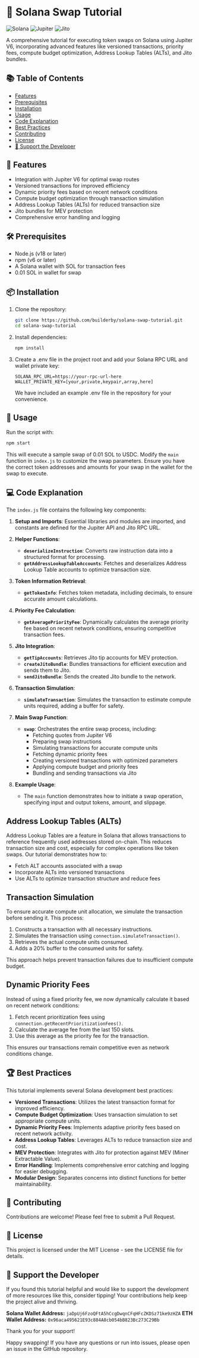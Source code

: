 # 🚀 Solana Swap Tutorial

![Solana](https://img.shields.io/badge/Solana-362D59?style=for-the-badge&logo=solana&logoColor=white)
![Jupiter](https://img.shields.io/badge/Jupiter-FF6B35?style=for-the-badge&logo=jupiter&logoColor=white)
![Jito](https://img.shields.io/badge/Jito-00A86B?style=for-the-badge&logo=jito&logoColor=white)

A comprehensive tutorial for executing token swaps on Solana using Jupiter V6, incorporating advanced features like versioned transactions, priority fees, compute budget optimization, Address Lookup Tables (ALTs), and Jito bundles.

## 📚 Table of Contents

- [Features](#-features)
- [Prerequisites](#-prerequisites)
- [Installation](#-installation)
- [Usage](#-usage)
- [Code Explanation](#-code-explanation)
- [Best Practices](#-best-practices)
- [Contributing](#-contributing)
- [License](#-license)
- [💖 Support the Developer](#-support-the-developer)

## 🌟 Features

- Integration with Jupiter V6 for optimal swap routes
- Versioned transactions for improved efficiency
- Dynamic priority fees based on recent network conditions
- Compute budget optimization through transaction simulation
- Address Lookup Tables (ALTs) for reduced transaction size
- Jito bundles for MEV protection
- Comprehensive error handling and logging

## 🛠 Prerequisites

- Node.js (v18 or later)
- npm (v6 or later)
- A Solana wallet with SOL for transaction fees
- 0.01 SOL in wallet for swap

## 📦 Installation

1. Clone the repository:

   ```bash
   git clone https://github.com/builderby/solana-swap-tutorial.git
   cd solana-swap-tutorial
   ```

2. Install dependencies:

   ```bash
   npm install
   ```

3. Create a .env file in the project root and add your Solana RPC URL and wallet private key:
   ```
   SOLANA_RPC_URL=https://your-rpc-url-here
   WALLET_PRIVATE_KEY=[your,private,keypair,array,here]
   ```
   We have included an example .env file in the repository for your convenience.

## 🚀 Usage

Run the script with:

```bash
npm start
```

This will execute a sample swap of 0.01 SOL to USDC. Modify the `main` function in `index.js` to customize the swap parameters. Ensure you have the correct token addresses and amounts for your swap in the wallet for the swap to execute.

## 💻 Code Explanation

The `index.js` file contains the following key components:

1. **Setup and Imports**: Essential libraries and modules are imported, and constants are defined for the Jupiter API and Jito RPC URL.

2. **Helper Functions**:

   - **`deserializeInstruction`**: Converts raw instruction data into a structured format for processing.
   - **`getAddressLookupTableAccounts`**: Fetches and deserializes Address Lookup Table accounts to optimize transaction size.

3. **Token Information Retrieval**:

   - **`getTokenInfo`**: Fetches token metadata, including decimals, to ensure accurate amount calculations.

4. **Priority Fee Calculation**:

   - **`getAveragePriorityFee`**: Dynamically calculates the average priority fee based on recent network conditions, ensuring competitive transaction fees.

5. **Jito Integration**:

   - **`getTipAccounts`**: Retrieves Jito tip accounts for MEV protection.
   - **`createJitoBundle`**: Bundles transactions for efficient execution and sends them to Jito.
   - **`sendJitoBundle`**: Sends the created Jito bundle to the network.

6. **Transaction Simulation**:

   - **`simulateTransaction`**: Simulates the transaction to estimate compute units required, adding a buffer for safety.

7. **Main Swap Function**:

   - **`swap`**: Orchestrates the entire swap process, including:
     - Fetching quotes from Jupiter V6
     - Preparing swap instructions
     - Simulating transactions for accurate compute units
     - Fetching dynamic priority fees
     - Creating versioned transactions with optimized parameters
     - Applying compute budget and priority fees
     - Bundling and sending transactions via Jito

8. **Example Usage**:
   - The `main` function demonstrates how to initiate a swap operation, specifying input and output tokens, amount, and slippage.

## Address Lookup Tables (ALTs)

Address Lookup Tables are a feature in Solana that allows transactions to reference frequently used addresses stored on-chain. This reduces transaction size and cost, especially for complex operations like token swaps. Our tutorial demonstrates how to:

- Fetch ALT accounts associated with a swap
- Incorporate ALTs into versioned transactions
- Use ALTs to optimize transaction structure and reduce fees

## Transaction Simulation

To ensure accurate compute unit allocation, we simulate the transaction before sending it. This process:

1. Constructs a transaction with all necessary instructions.
2. Simulates the transaction using `connection.simulateTransaction()`.
3. Retrieves the actual compute units consumed.
4. Adds a 20% buffer to the consumed units for safety.

This approach helps prevent transaction failures due to insufficient compute budget.

## Dynamic Priority Fees

Instead of using a fixed priority fee, we now dynamically calculate it based on recent network conditions:

1. Fetch recent prioritization fees using `connection.getRecentPrioritizationFees()`.
2. Calculate the average fee from the last 150 slots.
3. Use this average as the priority fee for the transaction.

This ensures our transactions remain competitive even as network conditions change.

## 🏆 Best Practices

This tutorial implements several Solana development best practices:

- **Versioned Transactions**: Utilizes the latest transaction format for improved efficiency.
- **Compute Budget Optimization**: Uses transaction simulation to set appropriate compute units.
- **Dynamic Priority Fees**: Implements adaptive priority fees based on recent network activity.
- **Address Lookup Tables**: Leverages ALTs to reduce transaction size and cost.
- **MEV Protection**: Integrates with Jito for protection against MEV (Miner Extractable Value).
- **Error Handling**: Implements comprehensive error catching and logging for easier debugging.
- **Modular Design**: Separates concerns into distinct functions for better maintainability.

## 🤝 Contributing

Contributions are welcome! Please feel free to submit a Pull Request.

## 📄 License

This project is licensed under the MIT License - see the LICENSE file for details.

## 💖 Support the Developer

If you found this tutorial helpful and would like to support the development of more resources like this, consider tipping! Your contributions help keep the project alive and thriving.

**Solana Wallet Address:** `jaDpUj6FzoQFtA5hCcgDwqnCFqHFcZKDSz71ke9zHZA`
**ETH Wallet Address:** `0x96aca495621E93c884A8cb054bB823Bc273C29Bb`

Thank you for your support!

Happy swapping! If you have any questions or run into issues, please open an issue in the GitHub repository.
